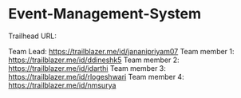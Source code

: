 # Event-Management-System

Trailhead URL:

Team Lead: https://trailblazer.me/id/jananipriyam07
Team member 1: https://trailblazer.me/id/ddineshk5
Team member 2: https://trailblazer.me/id/idarthi
Team member 3: https://trailblazer.me/id/rlogeshwari 
Team member 4: https://trailblazer.me/id/nmsurya
